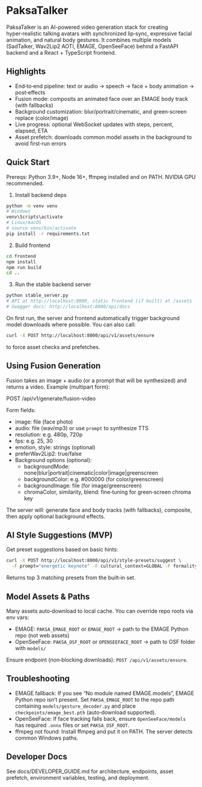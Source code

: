 # PaksaTalker

PaksaTalker is an AI-powered video generation stack for creating hyper‑realistic talking avatars with synchronized lip‑sync, expressive facial animation, and natural body gestures. It combines multiple models (SadTalker, Wav2Lip2 AOTI, EMAGE, OpenSeeFace) behind a FastAPI backend and a React + TypeScript frontend.

## Highlights

- End‑to‑end pipeline: text or audio → speech → face + body animation → post‑effects
- Fusion mode: composits an animated face over an EMAGE body track (with fallbacks)
- Background customization: blur/portrait/cinematic, and green‑screen replace (color/image)
- Live progress: optional WebSocket updates with steps, percent, elapsed, ETA
- Asset prefetch: downloads common model assets in the background to avoid first‑run errors

## Quick Start

Prereqs: Python 3.9+, Node 16+, ffmpeg installed and on PATH. NVIDIA GPU recommended.

1) Install backend deps

```bash
python -m venv venv
# Windows
venv\Scripts\activate
# Linux/macOS
# source venv/bin/activate
pip install -r requirements.txt
```

2) Build frontend

```bash
cd frontend
npm install
npm run build
cd ..
```

3) Run the stable backend server

```bash
python stable_server.py
# API at http://localhost:8000, static frontend (if built) at /assets
# Swagger docs: http://localhost:8000/api/docs
```

On first run, the server and frontend automatically trigger background model downloads where possible. You can also call:

```bash
curl -X POST http://localhost:8000/api/v1/assets/ensure
```

to force asset checks and prefetches.

## Using Fusion Generation

Fusion takes an image + audio (or a prompt that will be synthesized) and returns a video. Example (multipart form):

POST /api/v1/generate/fusion-video

Form fields:

- image: file (face photo)
- audio: file (wav/mp3) or use `prompt` to synthesize TTS
- resolution: e.g. 480p, 720p
- fps: e.g. 25, 30
- emotion, style: strings (optional)
- preferWav2Lip2: true/false
- Background options (optional):
  - backgroundMode: none|blur|portrait|cinematic|color|image|greenscreen
  - backgroundColor: e.g. #000000 (for color/greenscreen)
  - backgroundImage: file (for image/greenscreen)
  - chromaColor, similarity, blend: fine‑tuning for green‑screen chroma key

The server will: generate face and body tracks (with fallbacks), composite, then apply optional background effects.

## AI Style Suggestions (MVP)

Get preset suggestions based on basic hints:

```bash
curl -X POST http://localhost:8000/api/v1/style-presets/suggest \
  -F prompt="energetic keynote" -F cultural_context=GLOBAL -F formality=0.7
```

Returns top 3 matching presets from the built‑in set.

## Model Assets & Paths

Many assets auto‑download to local cache. You can override repo roots via env vars:

- EMAGE: `PAKSA_EMAGE_ROOT` or `EMAGE_ROOT` → path to the EMAGE Python repo (not web assets)
- OpenSeeFace: `PAKSA_OSF_ROOT` or `OPENSEEFACE_ROOT` → path to OSF folder with `models/`

Ensure endpoint (non‑blocking downloads): `POST /api/v1/assets/ensure`.

## Troubleshooting

- EMAGE fallback: If you see “No module named EMAGE.models”, EMAGE Python repo isn’t present. Set `PAKSA_EMAGE_ROOT` to the repo path containing `models/gesture_decoder.py` and place `checkpoints/emage_best.pth` (auto‑download supported).
- OpenSeeFace: If face tracking falls back, ensure `OpenSeeFace/models` has required `.onnx` files or set `PAKSA_OSF_ROOT`.
- ffmpeg not found: Install ffmpeg and put it on PATH. The server detects common Windows paths.

## Developer Docs

See docs/DEVELOPER_GUIDE.md for architecture, endpoints, asset prefetch, environment variables, testing, and deployment.

